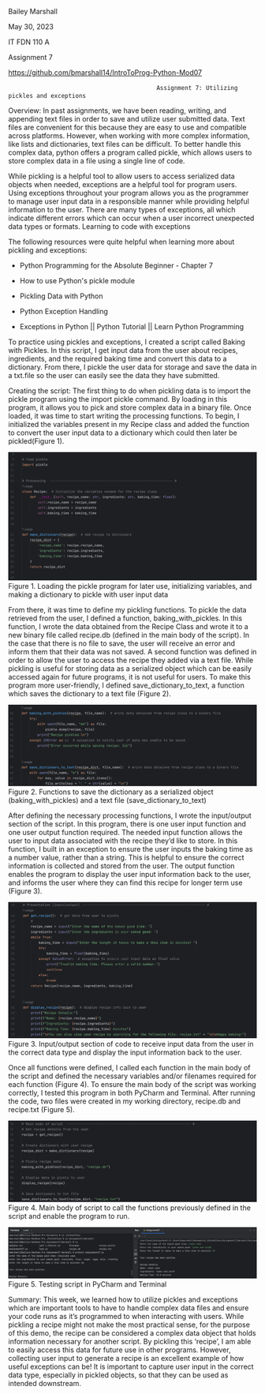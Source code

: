 Bailey Marshall

May 30, 2023

IT FDN 110 A

Assignment 7

https://github.com/bmarshall14/IntroToProg-Python-Mod07

                                              Assignment 7: Utilizing pickles and exceptions


Overview: In past assignments, we have been reading, writing, and appending text files in order to save and utilize user submitted data. Text files are convenient for this because they are easy to use and compatible across platforms. However, when working with more complex information, like lists and dictionaries, text files can be difficult. To better handle this complex data, python offers a program called pickle, which allows users to store complex data in a file using a single line of code. 

While pickling is a helpful tool to allow users to access serialized data objects when needed, exceptions are a helpful tool for program users. Using exceptions throughout your program allows you as the programmer to manage user input data in a responsible manner while providing helpful information to the user. There are many types of exceptions, all which indicate different errors which can occur when a user incorrect unexpected data types or formats. Learning to code with exceptions 

The following resources were quite helpful when learning more about pickling and exceptions:

- Python Programming for the Absolute Beginner - Chapter 7

- How to use Python's pickle module

- Pickling Data with Python

- Python Exception Handling

- Exceptions in Python || Python Tutorial || Learn Python Programming


To practice using pickles and exceptions, I created a script called Baking with Pickles. In this script, I get input data from the user about recipes, ingredients, and the required baking time and convert this data to a dictionary. From there, I pickle the user data for storage and save the data in a txt.file so the user can easily see the data they have submitted.

Creating the script: The first thing to do when pickling data is to import the pickle program using the import pickle command. By loading in this program, it allows you to pick and store complex data in a binary file. Once loaded, it was time to start writing the processing functions. To begin, I initialized the variables present in my Recipe class and added the function to convert the user input data to a dictionary which could then later be pickled(Figure 1). 

![Figure1](Figure1.png)
Figure 1. Loading the pickle program for later use, initializing variables, and making a dictionary to pickle with user input data

From there, it was time to define my pickling functions. To pickle the data retrieved from the user, I defined a function, baking_with_pickles. In this function, I wrote the data obtained from the Recipe Class and wrote it to a new binary file called recipe.db (defined in the main body of the script). In the case that there is no file to save, the user will receive an error and inform them that their data was not saved. A second function was defined in order to allow the user to access the recipe they added via a text file. While pickling is useful for storing data as a serialized object which can be easily accessed again for future programs, it is not useful for users. To make this program more user-friendly, I defined save_dictionary_to_text, a function which saves the dictionary to a text file (Figure 2). 

![figure2](figure2.png)
Figure 2. Functions to save the dictionary as a serialized object (baking_with_pickles) and a text file (save_dictionary_to_text)

After defining the necessary processing functions, I wrote the input/output section of the script. In this program, there is one user input function and one user output function required. The needed input function allows the user to input data associated with the recipe they’d like to store. In this function, I built in an exception to ensure the user inputs the baking time as a number value, rather than a string. This is helpful to ensure the correct information is collected and stored from the user. The output function enables the program to display the user input information back to the user, and informs the user where they can find this recipe for longer term use (Figure 3).

![Figure3](Figure3.png)
Figure 3. Input/output section of code to receive input data from the user in the correct data type and display the input information back to the user.

Once all functions were defined, I called each function in the main body of the script and defined the necessary variables and/or filenames required for each function (Figure 4). To ensure the main body of the script was working correctly, I tested this program in both PyCharm and Terminal. After running the code, two files were created in my working directory, recipe.db and recipe.txt (Figure 5).

![Figure4](Figure4.png)
Figure 4. Main body of script to call the functions previously defined in the script and enable the program to run.


![Figure5](Figure5.png)
Figure 5. Testing script in PyCharm and Terminal

Summary: This week, we learned how to utilize pickles and exceptions which are important tools to have to handle complex data files and ensure your code runs as it’s programmed to when interacting with users. While pickling a recipe might not make the most practical sense, for the purpose of this demo, the recipe can be considered a complex data object that holds information necessary for another script. By pickling this ‘recipe’, I am able to easily access this data for future use in other programs. However, collecting user input to generate a recipe is an excellent example of how useful exceptions can be! It is important to capture user input in the correct data type, especially in pickled objects, so that they can be used as intended downstream. 
